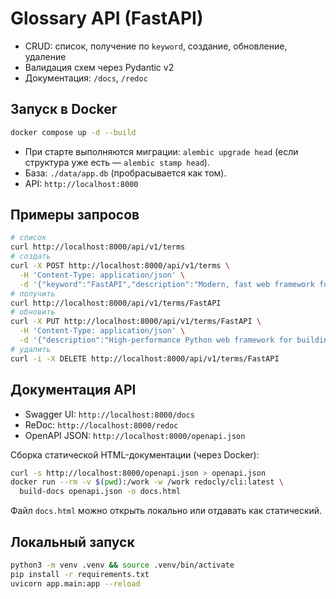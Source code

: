 # Glossary API (FastAPI)


- CRUD: список, получение по `keyword`, создание, обновление, удаление
- Валидация схем через Pydantic v2
- Документация: `/docs`, `/redoc`

## Запуск в Docker
```bash
docker compose up -d --build
```
- При старте выполняются миграции: `alembic upgrade head` (если структура уже есть — `alembic stamp head`).
- База: `./data/app.db` (пробрасывается как том).
- API: `http://localhost:8000`

## Примеры запросов
```bash
# список
curl http://localhost:8000/api/v1/terms
# создать
curl -X POST http://localhost:8000/api/v1/terms \
  -H 'Content-Type: application/json' \
  -d '{"keyword":"FastAPI","description":"Modern, fast web framework for Python."}'
# получить
curl http://localhost:8000/api/v1/terms/FastAPI
# обновить
curl -X PUT http://localhost:8000/api/v1/terms/FastAPI \
  -H 'Content-Type: application/json' \
  -d '{"description":"High-performance Python web framework for building APIs."}'
# удалить
curl -i -X DELETE http://localhost:8000/api/v1/terms/FastAPI
```

## Документация API
- Swagger UI: `http://localhost:8000/docs`
- ReDoc: `http://localhost:8000/redoc`
- OpenAPI JSON: `http://localhost:8000/openapi.json`

Сборка статической HTML-документации (через Docker):
```bash
curl -s http://localhost:8000/openapi.json > openapi.json
docker run --rm -v $(pwd):/work -w /work redocly/cli:latest \
  build-docs openapi.json -o docs.html
```
Файл `docs.html` можно открыть локально или отдавать как статический.

## Локальный запуск
```bash
python3 -m venv .venv && source .venv/bin/activate
pip install -r requirements.txt
uvicorn app.main:app --reload
```